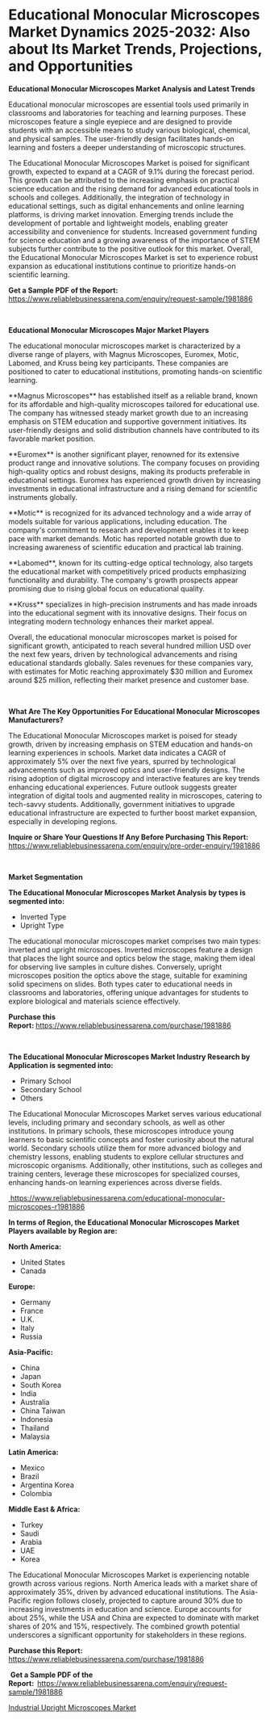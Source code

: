 <p><h1>Educational Monocular Microscopes Market Dynamics 2025-2032: Also about Its Market Trends, Projections, and Opportunities</h1></p><p><strong>Educational Monocular Microscopes Market Analysis and Latest Trends</strong></p>
<p><p>Educational monocular microscopes are essential tools used primarily in classrooms and laboratories for teaching and learning purposes. These microscopes feature a single eyepiece and are designed to provide students with an accessible means to study various biological, chemical, and physical samples. The user-friendly design facilitates hands-on learning and fosters a deeper understanding of microscopic structures.</p><p>The Educational Monocular Microscopes Market is poised for significant growth, expected to expand at a CAGR of 9.1% during the forecast period. This growth can be attributed to the increasing emphasis on practical science education and the rising demand for advanced educational tools in schools and colleges. Additionally, the integration of technology in educational settings, such as digital enhancements and online learning platforms, is driving market innovation. Emerging trends include the development of portable and lightweight models, enabling greater accessibility and convenience for students. Increased government funding for science education and a growing awareness of the importance of STEM subjects further contribute to the positive outlook for this market. Overall, the Educational Monocular Microscopes Market is set to experience robust expansion as educational institutions continue to prioritize hands-on scientific learning.</p></p>
<p><strong>Get a Sample PDF of the Report:&nbsp;</strong> <a href="https://www.reliablebusinessarena.com/enquiry/request-sample/1981886?utm_campaign=2198&utm_medium=2&utm_source=Github&utm_content=ia&utm_term=02032025&utm_id=educational-monocular-microscopes">https://www.reliablebusinessarena.com/enquiry/request-sample/1981886</a></p>
<p>&nbsp;</p>
<p><strong>Educational Monocular Microscopes Major Market Players</strong></p>
<p><p>The educational monocular microscopes market is characterized by a diverse range of players, with Magnus Microscopes, Euromex, Motic, Labomed, and Kruss being key participants. These companies are positioned to cater to educational institutions, promoting hands-on scientific learning.</p><p>**Magnus Microscopes** has established itself as a reliable brand, known for its affordable and high-quality microscopes tailored for educational use. The company has witnessed steady market growth due to an increasing emphasis on STEM education and supportive government initiatives. Its user-friendly designs and solid distribution channels have contributed to its favorable market position.</p><p>**Euromex** is another significant player, renowned for its extensive product range and innovative solutions. The company focuses on providing high-quality optics and robust designs, making its products preferable in educational settings. Euromex has experienced growth driven by increasing investments in educational infrastructure and a rising demand for scientific instruments globally.</p><p>**Motic** is recognized for its advanced technology and a wide array of models suitable for various applications, including education. The company's commitment to research and development enables it to keep pace with market demands. Motic has reported notable growth due to increasing awareness of scientific education and practical lab training.</p><p>**Labomed**, known for its cutting-edge optical technology, also targets the educational market with competitively priced products emphasizing functionality and durability. The company's growth prospects appear promising due to rising global focus on educational quality.</p><p>**Kruss** specializes in high-precision instruments and has made inroads into the educational segment with its innovative designs. Their focus on integrating modern technology enhances their market appeal.</p><p>Overall, the educational monocular microscopes market is poised for significant growth, anticipated to reach several hundred million USD over the next few years, driven by technological advancements and rising educational standards globally. Sales revenues for these companies vary, with estimates for Motic reaching approximately $30 million and Euromex around $25 million, reflecting their market presence and customer base.</p></p>
<p>&nbsp;</p>
<p><strong>What Are The Key Opportunities For Educational Monocular Microscopes Manufacturers?</strong></p>
<p><p>The Educational Monocular Microscopes market is poised for steady growth, driven by increasing emphasis on STEM education and hands-on learning experiences in schools. Market data indicates a CAGR of approximately 5% over the next five years, spurred by technological advancements such as improved optics and user-friendly designs. The rising adoption of digital microscopy and interactive features are key trends enhancing educational experiences. Future outlook suggests greater integration of digital tools and augmented reality in microscopes, catering to tech-savvy students. Additionally, government initiatives to upgrade educational infrastructure are expected to further boost market expansion, especially in developing regions.</p></p>
<p><strong>Inquire or Share Your Questions If Any Before Purchasing This Report:</strong> <a href="https://www.reliablebusinessarena.com/enquiry/pre-order-enquiry/1981886?utm_campaign=2198&utm_medium=2&utm_source=Github&utm_content=ia&utm_term=02032025&utm_id=educational-monocular-microscopes">https://www.reliablebusinessarena.com/enquiry/pre-order-enquiry/1981886</a></p>
<p>&nbsp;</p>
<p><strong>Market Segmentation</strong></p>
<p><strong>The Educational Monocular Microscopes Market Analysis by types is segmented into:</strong></p>
<p><ul><li>Inverted Type</li><li>Upright Type</li></ul></p>
<p><p>The educational monocular microscopes market comprises two main types: inverted and upright microscopes. Inverted microscopes feature a design that places the light source and optics below the stage, making them ideal for observing live samples in culture dishes. Conversely, upright microscopes position the optics above the stage, suitable for examining solid specimens on slides. Both types cater to educational needs in classrooms and laboratories, offering unique advantages for students to explore biological and materials science effectively.</p></p>
<p><strong>Purchase this Report:&nbsp;</strong><a href="https://www.reliablebusinessarena.com/purchase/1981886?utm_campaign=2198&utm_medium=2&utm_source=Github&utm_content=ia&utm_term=02032025&utm_id=educational-monocular-microscopes">https://www.reliablebusinessarena.com/purchase/1981886</a></p>
<p>&nbsp;</p>
<p><strong>The Educational Monocular Microscopes Market Industry Research by Application is segmented into:</strong></p>
<p><ul><li>Primary School</li><li>Secondary School</li><li>Others</li></ul></p>
<p><p>The Educational Monocular Microscopes Market serves various educational levels, including primary and secondary schools, as well as other institutions. In primary schools, these microscopes introduce young learners to basic scientific concepts and foster curiosity about the natural world. Secondary schools utilize them for more advanced biology and chemistry lessons, enabling students to explore cellular structures and microscopic organisms. Additionally, other institutions, such as colleges and training centers, leverage these microscopes for specialized courses, enhancing hands-on learning experiences across diverse fields.</p></p>
<p><a href="https://www.reliablebusinessarena.com/educational-monocular-microscopes-r1981886?utm_campaign=2198&utm_medium=2&utm_source=Github&utm_content=ia&utm_term=02032025&utm_id=educational-monocular-microscopes">&nbsp;https://www.reliablebusinessarena.com/educational-monocular-microscopes-r1981886</a></p>
<p><strong>In terms of Region, the Educational Monocular Microscopes Market Players available by Region are:</strong></p>
<p>
    <p> <strong> North America: </strong>
        <ul>
            <li>United States</li>
            <li>Canada</li>
        </ul>
        </p> 
    <p> <strong> Europe: </strong>
        <ul>
            <li>Germany</li>
            <li>France</li>
            <li>U.K.</li>
            <li>Italy</li>
            <li>Russia</li>
        </ul>
        </p> 
    <p> <strong> Asia-Pacific: </strong>
        <ul>
            <li>China</li>
            <li>Japan</li>
            <li>South Korea</li>
            <li>India</li>
            <li>Australia</li>
            <li>China Taiwan</li>
            <li>Indonesia</li>
            <li>Thailand</li>
            <li>Malaysia</li>
        </ul>
        </p> 
    <p> <strong> Latin America: </strong>
        <ul>
            <li>Mexico</li>
            <li>Brazil</li>
            <li>Argentina Korea</li>
            <li>Colombia</li>
        </ul>
        </p> 
    <p> <strong> Middle East & Africa: </strong>
        <ul>
            <li>Turkey</li>
            <li>Saudi</li>
            <li>Arabia</li>
            <li>UAE</li>
            <li>Korea</li>
        </ul>
    </p>
    </p>
<p><p>The Educational Monocular Microscopes Market is experiencing notable growth across various regions. North America leads with a market share of approximately 35%, driven by advanced educational institutions. The Asia-Pacific region follows closely, projected to capture around 30% due to increasing investments in education and science. Europe accounts for about 25%, while the USA and China are expected to dominate with market shares of 20% and 15%, respectively. The combined growth potential underscores a significant opportunity for stakeholders in these regions.</p></p>
<p><strong>Purchase this Report: </strong><a href="https://www.reliablebusinessarena.com/purchase/1981886?utm_campaign=2198&utm_medium=2&utm_source=Github&utm_content=ia&utm_term=02032025&utm_id=educational-monocular-microscopes">https://www.reliablebusinessarena.com/purchase/1981886</a></p>
<p>&nbsp;<strong>Get a Sample PDF of the Report:&nbsp;&nbsp;</strong><a href="https://www.reliablebusinessarena.com/enquiry/request-sample/1981886?utm_campaign=2198&utm_medium=2&utm_source=Github&utm_content=ia&utm_term=02032025&utm_id=educational-monocular-microscopes">https://www.reliablebusinessarena.com/enquiry/request-sample/1981886</a></p>
<p><strong></strong></p>
<p><p><a href="https://github.com/delindacallegari68/Market-Research-Report-List-1/blob/main/industrial-upright-microscopes-market.md?utm_campaign=2198&utm_medium=2&utm_source=Github&utm_content=ia&utm_term=02032025&utm_id=educational-monocular-microscopes">Industrial Upright Microscopes Market</a></p></p>